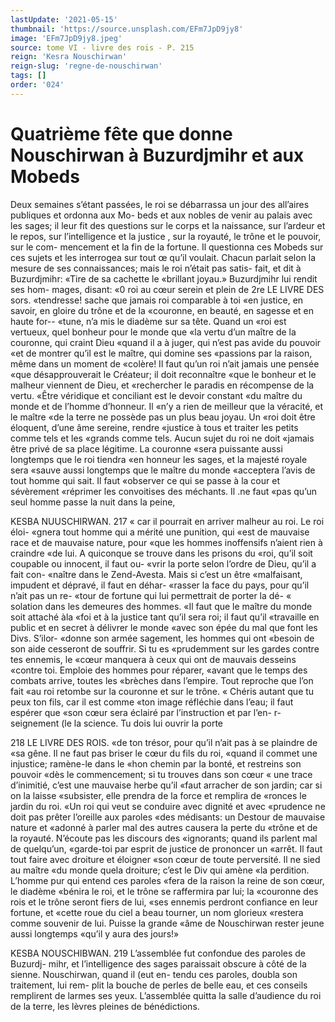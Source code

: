```yaml
---
lastUpdate: '2021-05-15'
thumbnail: 'https://source.unsplash.com/EFm7JpD9jy8'
image: 'EFm7JpD9jy8.jpeg'
source: tome VI - livre des rois - P. 215
reign: 'Kesra Nouschirwan'
reign-slug: 'regne-de-nouschirwan'
tags: []
order: '024'
---
```


# Quatrième fête que donne Nouschirwan à Buzurdjmihr et aux Mobeds

Deux semaines s’étant passées, le roi se débarrassa
un jour des all’aires publiques et ordonna aux Mo- beds et aux nobles de venir au palais avec les sages; il leur fit des questions sur le corps et la naissance, sur l’ardeur et le repos, sur l’intelligence et la justice ,
sur la royauté, le trône et le pouvoir, sur le com- mencement et la fin de la fortune. Il questionna ces Mobeds sur ces sujets et les interrogea sur tout œ qu’il voulait. Chacun parlait selon la mesure
de ses connaissances; mais le roi n’était pas satis-
fait, et dit à Buzurdjmihr: «Tire de sa cachette le «brillant joyau.» Buzurdjmihr lui rendit ses hom- mages, disant: «0 roi au cœur serein et plein de
2re LE LIVRE DES sors.
«tendresse! sache que jamais roi comparable à toi «en justice, en savoir, en gloire du trône et de la «couronne, en beauté, en sagesse et en haute for-- «tune, n’a mis le diadème sur sa tête. Quand un
«roi est vertueux, quel bonheur pour le monde que «la vertu d’un maître de la couronne, qui craint Dieu «quand il a à juger, qui n’est pas avide du pouvoir
«et de montrer qu’il est le maître, qui domine ses «passions par la raison, même dans un moment de
«colère! Il faut qu’un roi n’ait jamais une pensée
«que désapprouverait le Créateur; il doit reconnaître
«que le bonheur et le malheur viennent de Dieu, et «rechercher le paradis en récompense de la vertu.
«Être véridique et conciliant est le devoir constant
«du maître du monde et de l’homme d’honneur. Il
«n’y a rien de meilleur que la véracité, et le maître
«de la terre ne possède pas un plus beau joyau. Un «roi doit être éloquent, d’une âme sereine, rendre «justice à tous et traiter les petits comme tels et les «grands comme tels. Aucun sujet du roi ne doit «jamais être privé de sa place légitime. La couronne «sera puissante aussi longtemps que le roi tiendra «en honneur les sages, et la majesté royale sera «sauve aussi longtemps que le maître du monde «acceptera l’avis de tout homme qui sait. Il faut «observer ce qui se passe à la cour et sévèrement «réprimer les convoitises des méchants. Il .ne faut «pas qu’un seul homme passe la nuit dans la peine,

KESBA NUUSCHIRWAN. 217 « car il pourrait en arriver malheur au roi. Le roi éloi-
«gnera tout homme qui a mérité une punition, qui «est de mauvaise race et de mauvaise nature, pour «que les hommes inoffensifs n’aient rien à craindre
«de lui. A quiconque se trouve dans les prisons du «roi, qu’il soit coupable ou innocent, il faut ou- «vrir la porte selon l’ordre de Dieu, qu’il a fait con-
«naître dans le Zend-Avesta. Mais si c’est un être «malfaisant, impudent et dépravé, il faut en déhar- «rasser la face du pays, pour qu’il n’ait pas un re-
«tour de fortune qui lui permettrait de porter la dé-
« solation dans les demeures des hommes.
«Il faut que le maître du monde soit attaché àla
«foi et à la justice tant qu’il sera roi; il faut qu’il «travaille en public et en secret à délivrer le monde «avec son épée du mal que font les Divs. S’ilor-
«donne son armée sagement, les hommes qui ont «besoin de son aide cesseront de souffrir. Si tu es «prudemment sur les gardes contre tes ennemis, le «cœur manquera à ceux qui ont de mauvais desseins «contre toi. Emploie des hommes pour réparer, «avant que le temps des combats arrive, toutes les «brèches dans l’empire. Tout reproche que l’on fait
«au roi retombe sur la couronne et sur le trône.
« Chéris autant que tu peux ton fils, car il est comme «ton image réfléchie dans l’eau; il faut espérer que
«son cœur sera éclairé par l’instruction et par l’en-
r- seignement (le la science. Tu dois lui ouvrir la porte

218 LE LIVRE DES ROIS.
«de ton trésor, pour qu’il n’ait pas à se plaindre de
«sa gêne. Il ne faut pas briser le cœur du fils du roi, «quand il commet une injustice; ramène-le dans le «hon chemin par la bonté, et restreins son pouvoir «dès le commencement; si tu trouves dans son cœur « une trace d’inimitié, c’est une mauvaise herbe qu’il
«faut arracher de son jardin; car si on la laisse «subsister, elle prendra de la force et remplira de «ronces le jardin du roi.
«Un roi qui veut se conduire avec dignité et avec «prudence ne doit pas prêter l’oreille aux paroles «des médisants: un Destour de mauvaise nature et «adonné à parler mal des autres causera la perte du «trône et de la royauté. N’écoute pas les discours des «ignorants; quand ils parlent mal de quelqu’un, «garde-toi par esprit de justice de prononcer un «arrêt. Il faut tout faire avec droiture et éloigner «son cœur de toute perversité. Il ne sied au maître
«du monde quela droiture; c’est le Div qui amène
«la perdition. L’homme pur qui entend ces paroles «fera de la raison la reine de son cœur, le diadème «bénira le roi, et le trône se raffermira par lui; la «couronne des rois et le trône seront fiers de lui, «ses ennemis perdront confiance en leur fortune, et «cette roue du ciel a beau tourner, un nom glorieux «restera comme souvenir de lui. Puisse la grande
«âme de Nouschirwan rester jeune aussi longtemps «qu’il y aura des jours!»

KESBA NOUSCHIBWAN. 219 L’assemblée fut confondue des paroles de Buzurdj-
mihr, et l’intelligence des sages paraissait obscure à côté de la sienne. Nouschirwan, quand il (eut en-
tendu ces paroles, doubla son traitement, lui rem- plit la bouche de perles de belle eau, et ces conseils remplirent de larmes ses yeux. L’assemblée quitta la
salle d’audience du roi de la terre, les lèvres pleines
de bénédictions.
